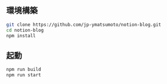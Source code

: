 ## 環境構築

```bash
git clone https://github.com/jp-ymatsumoto/notion-blog.git
cd notion-blog
npm install
```

## 起動

```bash
npm run build
npm run start
```
